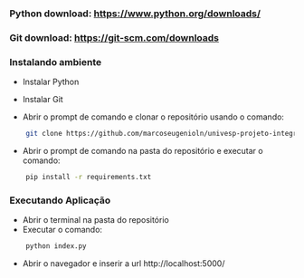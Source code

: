 ### Python download: https://www.python.org/downloads/
### Git download: https://git-scm.com/downloads

### Instalando ambiente

- Instalar Python

- Instalar Git

- Abrir o prompt de comando e clonar o repositório usando o comando:
```bash
    git clone https://github.com/marcoseugenioln/univesp-projeto-integrador-01.git
```

- Abrir o prompt de comando na pasta do repositório e executar o comando:
```bash
    pip install -r requirements.txt
```

### Executando Aplicação
- Abrir o terminal na pasta do repositório
- Executar o comando:
```bash
    python index.py
```

- Abrir o navegador e inserir  a url http://localhost:5000/